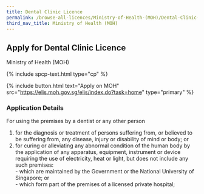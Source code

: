 ```yaml
---
title: Dental Clinic Licence
permalink: /browse-all-licences/Ministry-of-Health-(MOH)/Dental-Clinic-Licence
third_nav_title: Ministry of Health (MOH)
---
```


## Apply for Dental Clinic Licence

Ministry of Health (MOH)

{% include spcp-text.html type="cp" %}

{% include button.html text="Apply on MOH" src="https://elis.moh.gov.sg/elis/index.do?task=home" type="primary" %}

### Application Details

<p>For using the premises by a dentist or any other person</p>
 <ol>
 <li>for the diagnosis or treatment of persons suffering from, or believed to be suffering from, any disease, injury or disability of mind or body; or</li>
 <li>for curing or alleviating any abnormal condition of the human body by the application of any apparatus, equipment, instrument or device requiring the use of electricity, heat or light, but does not include any such premises:<br />- which are maintained by the Government or the National University of Singapore; or<br />- which form part of the premises of a licensed private hospital;</li>
 </ol>

